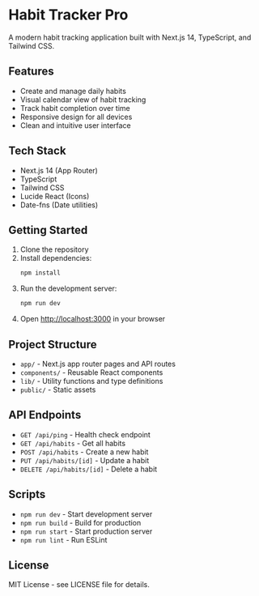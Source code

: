 # Habit Tracker Pro

A modern habit tracking application built with Next.js 14, TypeScript, and Tailwind CSS.

## Features

- Create and manage daily habits
- Visual calendar view of habit tracking
- Track habit completion over time
- Responsive design for all devices
- Clean and intuitive user interface

## Tech Stack

- Next.js 14 (App Router)
- TypeScript
- Tailwind CSS
- Lucide React (Icons)
- Date-fns (Date utilities)

## Getting Started

1. Clone the repository
2. Install dependencies:
   ```bash
   npm install
   ```
3. Run the development server:
   ```bash
   npm run dev
   ```
4. Open [http://localhost:3000](http://localhost:3000) in your browser

## Project Structure

- `app/` - Next.js app router pages and API routes
- `components/` - Reusable React components
- `lib/` - Utility functions and type definitions
- `public/` - Static assets

## API Endpoints

- `GET /api/ping` - Health check endpoint
- `GET /api/habits` - Get all habits
- `POST /api/habits` - Create a new habit
- `PUT /api/habits/[id]` - Update a habit
- `DELETE /api/habits/[id]` - Delete a habit

## Scripts

- `npm run dev` - Start development server
- `npm run build` - Build for production
- `npm run start` - Start production server
- `npm run lint` - Run ESLint

## License

MIT License - see LICENSE file for details.